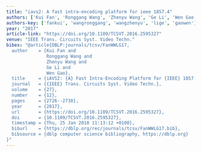 ```yaml
---
title: "iavs2: A fast intra-encoding platform for ieee 1857.4"
authors: ['Kui Fan', 'Ronggang Wang', 'Zhenyu Wang', 'Ge Li', 'Wen Gao 0001']
authors-key: ['fankui', 'wangronggang', 'wangzhenyu', 'lige', 'gaowen']
year: "2017"
article-link: "https://doi.org/10.1109/TCSVT.2016.2595327"
venue: "IEEE Trans. Circuits Syst. Video Techn."
bibex: "@article{DBLP:journals/tcsv/FanWWLG17,
  author    = {Kui Fan and
               Ronggang Wang and
               Zhenyu Wang and
               Ge Li and
               Wen Gao},
  title     = {iAVS2: {A} Fast Intra-Encoding Platform for {IEEE} 1857.4},
  journal   = {{IEEE} Trans. Circuits Syst. Video Techn.},
  volume    = {27},
  number    = {12},
  pages     = {2726--2738},
  year      = {2017},
  url       = {https://doi.org/10.1109/TCSVT.2016.2595327},
  doi       = {10.1109/TCSVT.2016.2595327},
  timestamp = {Thu, 25 Jan 2018 11:13:12 +0100},
  biburl    = {https://dblp.org/rec/journals/tcsv/FanWWLG17.bib},
  bibsource = {dblp computer science bibliography, https://dblp.org}
}"
---
```


